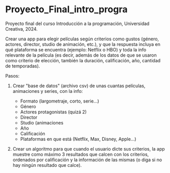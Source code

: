 # Proyecto_Final_intro_progra

Proyecto final del curso Introducción a la programación, Universidad Creativa, 2024.

Crear una app para elegir películas según criterios como gustos (género, actores, director, studio de animación, etc.), y que la respuesta incluya en qué plataforma se encuentra (ejemplo: Netflix o HBO) y toda la info relevante de la película (es decir, además de los datos de que se usaron como criterio de elección, también la duración, calificación, año, cantidad de temporadas).

Pasos:

1) Crear "base de datos" (archivo csv) de unas cuantas películas, animaciones y series, con la info:

	- Formato (largometraje, corto, serie...)
	- Género
	- Actores protagonistas (quizá 2)
	- Director
	- Studio (animaciones
	- Año
	- Calificación
	- Plataformas en que está (Netflix, Max, Disney, Apple...)

2) Crear un algoritmo para que cuando el usuario dicte sus criterios, la app muestre como máximo 3 resultados que calcen con los criterios, ordenados por calificación y la información de las mismas (o diga si no hay ningún resultado que calce).